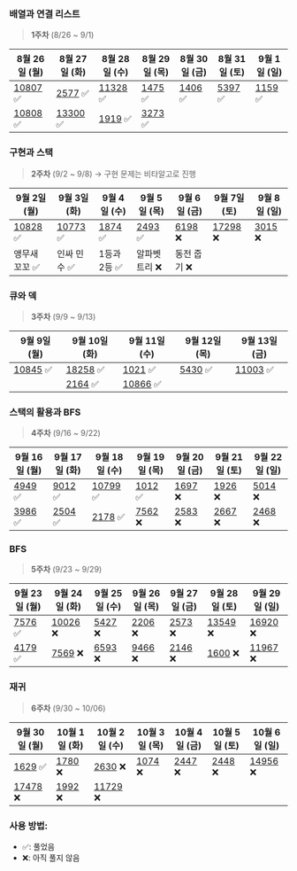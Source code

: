 
### 배열과 연결 리스트

> **1주차** (8/26 ~ 9/1)

| 8월 26일 (월) | 8월 27일 (화) | 8월 28일 (수) | 8월 29일 (목) | 8월 30일 (금) | 8월 31일 (토) | 9월 1일 (일) |
| ------------- | ------------- | ------------- | ------------- | ------------- | ------------- | ------------ |
| [10807](https://www.acmicpc.net/problem/10807) ✅ | [2577](https://www.acmicpc.net/problem/2577) ✅ | [11328](https://www.acmicpc.net/problem/11328) ✅ | [1475](https://www.acmicpc.net/problem/1475) ✅ | [1406](https://www.acmicpc.net/problem/1406) ✅ | [5397](https://www.acmicpc.net/problem/5397) ✅ | [1159](https://www.acmicpc.net/problem/1159) ✅ |
| [10808](https://www.acmicpc.net/problem/10808) ✅ | [13300](https://www.acmicpc.net/problem/13300) ✅ | [1919](https://www.acmicpc.net/problem/1919) ✅ | [3273](https://www.acmicpc.net/problem/3273) ✅ | | | |

### 구현과 스택
> **2주차** (9/2 ~ 9/8) → 구현 문제는 비타알고로 진행

| 9월 2일 (월) | 9월 3일 (화) | 9월 4일 (수) | 9월 5일 (목) | 9월 6일 (금) | 9월 7일 (토) | 9월 8일 (일) |
| ------------ | ------------ | ------------ | ------------ | ------------ | ------------ | ------------ |
| [10828](https://www.acmicpc.net/problem/10828) ✅ | [10773](https://www.acmicpc.net/problem/10773) ✅ | [1874](https://www.acmicpc.net/problem/1874) ✅ | [2493](https://www.acmicpc.net/problem/2493) ✅ | [6198](https://www.acmicpc.net/problem/6198) ❌ | [17298](https://www.acmicpc.net/problem/17298) ❌ | [3015](https://www.acmicpc.net/problem/3015) ❌ |
| 앵무새 꼬꼬 ✅ | 인싸 민수 ✅ | 1등과 2등 ✅ | 알파벳 트리 ❌ | 동전 줍기 ❌ | | |

### 큐와 덱

> **3주차** (9/9 ~ 9/13)

| 9월 9일 (월) | 9월 10일 (화) | 9월 11일 (수) | 9월 12일 (목) | 9월 13일 (금) |
| ------------ | ------------- | ------------- | ------------- | ------------- |
| [10845](https://www.acmicpc.net/problem/10845) ✅ | [18258](https://www.acmicpc.net/problem/18258) ✅ | [1021](https://www.acmicpc.net/problem/1021) ✅ | [5430](https://www.acmicpc.net/problem/5430) ✅ | [11003](https://www.acmicpc.net/problem/11003) ✅ |
| | [2164](https://www.acmicpc.net/problem/2164) ✅ | [10866](https://www.acmicpc.net/problem/10866) ✅ | | |

### 스택의 활용과 BFS

> **4주차** (9/16 ~ 9/22)

| 9월 16일 (월) | 9월 17일 (화) | 9월 18일 (수) | 9월 19일 (목) | 9월 20일 (금) | 9월 21일 (토) | 9월 22일 (일) |
| ------------- | ------------- | ------------- | ------------- | ------------- | ------------- | ------------- |
| [4949](https://www.acmicpc.net/problem/4949) ✅ | [9012](https://www.acmicpc.net/problem/9012) ✅ | [10799](https://www.acmicpc.net/problem/10799) ✅ | [1012](https://www.acmicpc.net/problem/1012) ✅ | [1697](https://www.acmicpc.net/problem/1697) ❌ | [1926](https://www.acmicpc.net/problem/1926) ❌ | [5014](https://www.acmicpc.net/problem/5014) ❌ |
| [3986](https://www.acmicpc.net/problem/3986) ✅ | [2504](https://www.acmicpc.net/problem/2504) ✅ | [2178](https://www.acmicpc.net/problem/2178) ✅ | [7562](https://www.acmicpc.net/problem/7562) ❌ | [2583](https://www.acmicpc.net/problem/2583) ❌ | [2667](https://www.acmicpc.net/problem/2667) ❌ | [2468](https://www.acmicpc.net/problem/2468) ❌ |

### BFS
> **5주차** (9/23 ~ 9/29)

| 9월 23일 (월) | 9월 24일 (화) | 9월 25일 (수) | 9월 26일 (목) | 9월 27일 (금) | 9월 28일 (토) | 9월 29일 (일) |
| ------------- | ------------- | ------------- | ------------- | ------------- | ------------- | ------------- |
| [7576](https://www.acmicpc.net/problem/7576) ✅ | [10026](https://www.acmicpc.net/problem/10026) ❌ | [5427](https://www.acmicpc.net/problem/5427) ❌ | [2206](https://www.acmicpc.net/problem/2206) ❌ | [2573](https://www.acmicpc.net/problem/2573) ❌ | [13549](https://www.acmicpc.net/problem/13549) ❌ | [16920](https://www.acmicpc.net/problem/16920) ❌ |
| [4179](https://www.acmicpc.net/problem/4179) ✅ | [7569](https://www.acmicpc.net/problem/7569) ❌ | [6593](https://www.acmicpc.net/problem/6593) ❌ | [9466](https://www.acmicpc.net/problem/9466) ❌ | [2146](https://www.acmicpc.net/problem/2146) ❌ | [1600](https://www.acmicpc.net/problem/1600) ❌ | [11967](https://www.acmicpc.net/problem/11967) ❌ |

### 재귀

> **6주차** (9/30 ~ 10/06)

| 9월 30일 (월) | 10월 1일 (화) | 10월 2일 (수) | 10월 3일 (목) | 10월 4일 (금) | 10월 5일 (토) | 10월 6일 (일) |
| ------------- | ------------- | ------------- | ------------- | ------------- | ------------- | ------------- |
| [1629](https://www.acmicpc.net/problem/1629) ✅ | [1780](https://www.acmicpc.net/problem/1780) ❌ | [2630](https://www.acmicpc.net/problem/2630) ❌ | [1074](https://www.acmicpc.net/problem/1074) ❌ | [2447](https://www.acmicpc.net/problem/2447) ❌ | [2448](https://www.acmicpc.net/problem/2448) ❌ | [14956](https://www.acmicpc.net/problem/14956) ❌ |
| [17478](https://www.acmicpc.net/problem/17478) ❌ | [1992](https://www.acmicpc.net/problem/1992) ❌ | [11729](https://www.acmicpc.net/problem/11729) ❌ | | | | |


### 사용 방법:
- ✅: 풀었음
- ❌: 아직 풀지 않음
